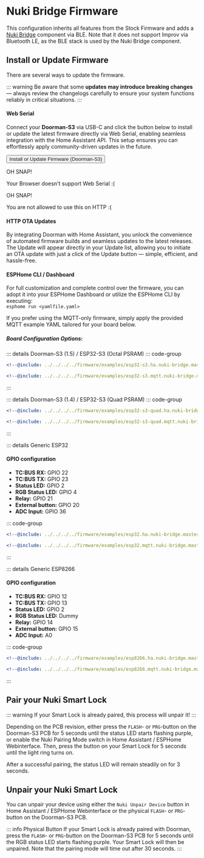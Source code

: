 # Nuki Bridge Firmware <Badge type="tip" text="ESP-IDF Framework" />

This configuration inherits all features from the Stock Firmware and adds a [Nuki Bridge](https://github.com/uriyacovy/ESPHome_nuki_lock) component via BLE. Note that it does not support Improv via Bluetooth LE, as the BLE stack is used by the Nuki Bridge component.

## Install or Update Firmware

There are several ways to update the firmware.

::: warning
Be aware that some **updates may introduce breaking changes** — always review the changelogs carefully to ensure your system functions reliably in critical situations.
:::

#### Web Serial <Badge type="tip" text="Latest release build, no customization" />
Connect your **Doorman-S3** via USB-C and click the button below to install or update the latest firmware directly via Web Serial, enabling seamless integration with the Home Assistant API. This setup ensures you can effortlessly apply community-driven updates in the future.

<esp-web-install-button manifest="../../firmware/release/esp32-s3.ha.nuki-bridge/manifest.json">
    <button slot="activate">
        <div class="custom-layout">
            <a class="btn">Install or Update Firmware (Doorman-S3)</a>
        </div>
    </button>
    <div slot="unsupported">
        <div class="danger custom-block">
            <p class="custom-block-title">OH SNAP!</p>
            <p>Your Browser doesn't support Web Serial :(</p>
        </div>
    </div>
    <div slot="not-allowed">
        <div class="danger custom-block">
            <p class="custom-block-title">OH SNAP!</p>
            <p>You are not allowed to use this on HTTP :(</p>
        </div>
    </div>
</esp-web-install-button>

#### HTTP OTA Updates <Badge type="tip" text="Latest release build, no customization" />
By integrating Doorman with Home Assistant, you unlock the convenience of automated firmware builds and seamless updates to the latest releases. The Update will appear directly in your Update list, allowing you to initiate an OTA update with just a click of the Update button — simple, efficient, and hassle-free.

#### ESPHome CLI / Dashboard <Badge type="warning" text="Full customization" />
For full customization and complete control over the firmware, you can adopt it into your ESPHome Dashboard or utilize the ESPHome CLI by executing:  
`esphome run <yamlfile.yaml>`

If you prefer using the MQTT-only firmware, simply apply the provided MQTT example YAML tailored for your board below.

##### Board Configuration Options: 
::: details Doorman-S3 (1.5) / ESP32-S3 (Octal PSRAM)
::: code-group
```yaml [Home Assistant]
<!--@include: ../../../../firmware/examples/esp32-s3.ha.nuki-bridge.master.example.yaml-->
```
```yaml [MQTT]
<!--@include: ../../../../firmware/examples/esp32-s3.mqtt.nuki-bridge.master.example.yaml-->
```
:::

::: details Doorman-S3 (1.4) / ESP32-S3 (Quad PSRAM)
::: code-group
```yaml [Home Assistant]
<!--@include: ../../../../firmware/examples/esp32-s3-quad.ha.nuki-bridge.master.example.yaml-->
```
```yaml [MQTT]
<!--@include: ../../../../firmware/examples/esp32-s3-quad.mqtt.nuki-bridge.master.example.yaml-->
```
:::

::: details Generic ESP32
#### GPIO configuration
- **TC:BUS RX:** GPIO 22
- **TC:BUS TX:** GPIO 23
- **Status LED:** GPIO 2
- **RGB Status LED:** GPIO 4
- **Relay:** GPIO 21
- **External button:** GPIO 20
- **ADC Input:** GPIO 36

::: code-group
```yaml [Home Assistant]
<!--@include: ../../../../firmware/examples/esp32.ha.nuki-bridge.master.example.yaml-->
```
```yaml [MQTT]
<!--@include: ../../../../firmware/examples/esp32.mqtt.nuki-bridge.master.example.yaml-->
```
:::

::: details Generic ESP8266
#### GPIO configuration
- **TC:BUS RX:** GPIO 12
- **TC:BUS TX:** GPIO 13
- **Status LED:** GPIO 2
- **RGB Status LED:** Dummy
- **Relay:** GPIO 14
- **External button:** GPIO 15
- **ADC Input:** A0

::: code-group
```yaml [Home Assistant]
<!--@include: ../../../../firmware/examples/esp8266.ha.nuki-bridge.master.example.yaml-->
```
```yaml [MQTT]
<!--@include: ../../../../firmware/examples/esp8266.mqtt.nuki-bridge.master.example.yaml-->
```
:::

## Pair your Nuki Smart Lock

::: warning
If your Smart Lock is already paired, this process will unpair it!
:::

Depending on the PCB revision, either press the `FLASH`- or `PRG`-button on the Doorman-S3 PCB for 5 seconds until the status LED starts flashing purple, or enable the Nuki Pairing Mode switch in Home Assistant / ESPHome Webinterface. Then, press the button on your Smart Lock for 5 seconds until the light ring turns on.

After a successful pairing, the status LED will remain steadily on for 3 seconds.

## Unpair your Nuki Smart Lock
You can unpair your device using either the `Nuki Unpair Device` button in Home Assistant / ESPHome Webinterface or the physical `FLASH`- or `PRG`-button on the Doorman-S3 PCB.

::: info Physical Button
If your Smart Lock is already paired with Doorman, press the `FLASH`- or `PRG`-button on the Doorman-S3 PCB for 5 seconds until the RGB status LED starts flashing purple. Your Smart Lock will then be unpaired. Note that the pairing mode will time out after 30 seconds.
:::

<!--@include: ./additions.md-->

<!--@include: ./mqtt.md-->